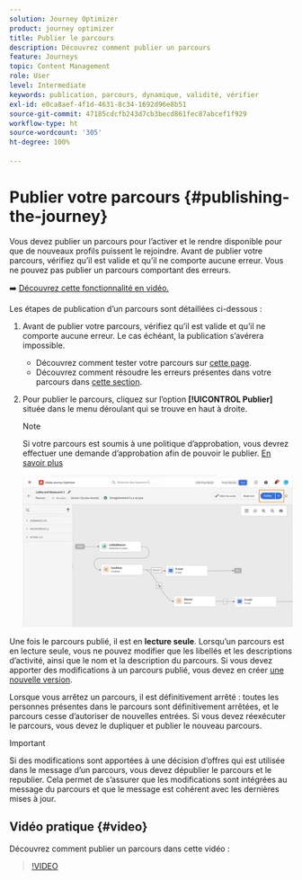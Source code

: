 ```yaml
---
solution: Journey Optimizer
product: journey optimizer
title: Publier le parcours
description: Découvrez comment publier un parcours
feature: Journeys
topic: Content Management
role: User
level: Intermediate
keywords: publication, parcours, dynamique, validité, vérifier
exl-id: e0ca8aef-4f1d-4631-8c34-1692d96e8b51
source-git-commit: 47185cdcfb243d7cb3becd861fec87abcef1f929
workflow-type: ht
source-wordcount: '305'
ht-degree: 100%

---
```


# Publier votre parcours {#publishing-the-journey}

Vous devez publier un parcours pour l’activer et le rendre disponible pour que de nouveaux profils puissent le rejoindre. Avant de publier votre parcours, vérifiez qu’il est valide et qu’il ne comporte aucune erreur. Vous ne pouvez pas publier un parcours comportant des erreurs.

➡️ [Découvrez cette fonctionnalité en vidéo.](#video)

Les étapes de publication d’un parcours sont détaillées ci-dessous :

1. Avant de publier votre parcours, vérifiez qu’il est valide et qu’il ne comporte aucune erreur. Le cas échéant, la publication s’avérera impossible.

   * Découvrez comment tester votre parcours sur [cette page](testing-the-journey.md).
   * Découvrez comment résoudre les erreurs présentes dans votre parcours dans [cette section](../building-journeys/troubleshooting.md#checking-for-errors-before-testing).

1. Pour publier le parcours, cliquez sur l’option **[!UICONTROL Publier]** située dans le menu déroulant qui se trouve en haut à droite.

   >[!NOTE]
   >
   > Si votre parcours est soumis à une politique d’approbation, vous devrez effectuer une demande d’approbation afin de pouvoir le publier. [En savoir plus](../test-approve/gs-approval.md)


   ![](assets/journeyuc1_18.png)

Une fois le parcours publié, il est en **lecture seule**. Lorsqu’un parcours est en lecture seule, vous ne pouvez modifier que les libellés et les descriptions d’activité, ainsi que le nom et la description du parcours. Si vous devez apporter des modifications à un parcours publié, vous devez en créer [une nouvelle version](journey-ui.md#journey-versions).

Lorsque vous arrêtez un parcours, il est définitivement arrêté : toutes les personnes présentes dans le parcours sont définitivement arrêtées, et le parcours cesse d’autoriser de nouvelles entrées. Si vous devez réexécuter le parcours, vous devez le dupliquer et publier le nouveau parcours.


>[!IMPORTANT]
>
>Si des modifications sont apportées à une décision d’offres qui est utilisée dans le message d’un parcours, vous devez dépublier le parcours et le republier. Cela permet de s’assurer que les modifications sont intégrées au message du parcours et que le message est cohérent avec les dernières mises à jour.

## Vidéo pratique {#video}

Découvrez comment publier un parcours dans cette vidéo :

>[!VIDEO](https://video.tv.adobe.com/v/3424998?quality=12)